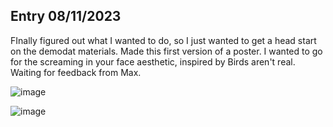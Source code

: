 ## Entry 08/11/2023 ##

FInally figured out what I wanted to do, so I just wanted to get a head start on the demodat materials. Made this first version of a poster. I wanted to go for the screaming in your face aesthetic, inspired by Birds aren't real. Waiting for feedback from Max.

![image](https://github.com/FemkeKocken/FMP/assets/50365794/993fc6a3-e39d-424e-bef8-5a60237b8f39)

![image](https://github.com/FemkeKocken/FMP/assets/50365794/f8f5914e-9e1e-4707-bcf5-e92e366f9230)
